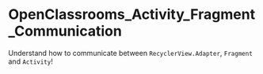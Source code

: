 # OpenClassrooms_Activity_Fragment_Communication
Understand how to communicate between `RecyclerView.Adapter`, `Fragment` and `Activity`!
